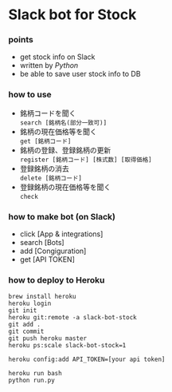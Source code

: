 # Slack bot for Stock

### points
* get stock info on Slack
* written by _Python_
* be able to save user stock info to DB


### how to use
* 銘柄コードを聞く  
`search [銘柄名(部分一致可)]`  
* 銘柄の現在価格等を聞く  
`get [銘柄コード]`  
* 銘柄の登録、登録銘柄の更新  
`register [銘柄コード] [株式数] [取得価格]`  
* 登録銘柄の消去  
`delete [銘柄コード]`  
* 登録銘柄の現在価格等を聞く  
`check`  


### how to make bot (on Slack)
  * click [App & integrations]
  * search [Bots]
  * add [Congiguration]
  * get [API TOKEN]


### how to deploy to Heroku
`brew install heroku`  
`heroku login`  
`git init`  
`heroku git:remote -a slack-bot-stock`  
`git add .`  
`git commit`  
`git push heroku master`  
`heroku ps:scale slack-bot-stock=1`  

`heroku config:add API_TOKEN=[your api token]`  

`heroku run bash`  
`python run.py`  
